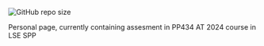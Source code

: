 ![GitHub repo size](https://img.shields.io/github/repo-size/juanipiquer/juanipiquer.github.io)

Personal page, currently containing assesment in PP434 AT 2024 course in LSE SPP
